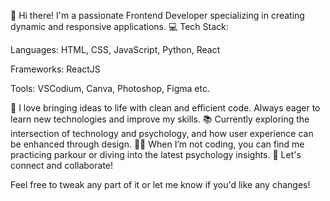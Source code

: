 👋 Hi there! I'm a passionate Frontend Developer specializing in creating dynamic and responsive applications. 
💻 Tech Stack:

Languages: HTML, CSS, JavaScript, Python, React

Frameworks: ReactJS  

Tools: VSCodium, Canva, Photoshop, Figma etc.


🌟 I love bringing ideas to life with clean and efficient code. Always eager to learn new technologies and improve my skills. 
📚 Currently exploring the intersection of technology and psychology, and how user experience can be enhanced through design.
🏃‍♂️ When I’m not coding, you can find me practicing parkour or diving into the latest psychology insights.
🚀 Let's connect and collaborate! 

Feel free to tweak any part of it or let me know if you'd like any changes!
